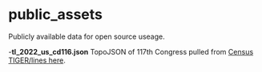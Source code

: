 # public_assets

Publicly available data for open source useage.

-**tl_2022_us_cd116.json** TopoJSON of 117th Congress pulled from [Census TIGER/lines here](https://www.census.gov/cgi-bin/geo/shapefiles/index.php?year=2022&layergroup=Congressional+Districts+%28116%29). 
